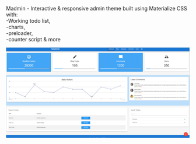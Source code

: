 Madmin - Interactive & responsive admin theme built using Materialize CSS with:   
-Working todo list,   
-charts,   
-preloader,   
-counter script & more

![Screenshot](Madmin.PNG)
